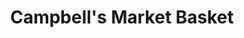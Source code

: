 ---
title: "Campbell's Market Basket"
url: /east-lansing/campbells-market-basket/
shop: greengrocer
---
